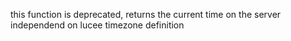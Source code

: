 this function is deprecated, returns the current time on the server independend on lucee timezone definition